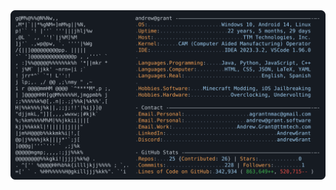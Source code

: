 <a href="https://github.com/gursmeep404/gursmeep404">
  <picture>
    <source media="(prefers-color-scheme: light)" srcset="https://raw.githubusercontent.com/gursmeep404/gursmeep404/refs/heads/main/light_mode.svg">
    <img alt="Gursmeep's GitHub Profile README" src="https://raw.githubusercontent.com/gursmeep404/gursmeep404/main/dark_mode.svg">
  </picture>
</a>
